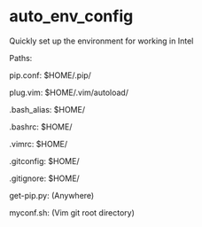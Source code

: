 # auto_env_config
Quickly set up the environment for working in Intel

Paths:

pip.conf: $HOME/.pip/

plug.vim: $HOME/.vim/autoload/

.bash_alias: $HOME/

.bashrc: $HOME/

.vimrc: $HOME/

.gitconfig: $HOME/

.gitignore: $HOME/

get-pip.py: (Anywhere)

myconf.sh: (Vim git root directory)
